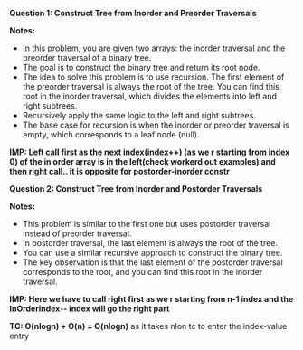 
**Question 1: Construct Tree from Inorder and Preorder Traversals**

**Notes:**
- In this problem, you are given two arrays: the inorder traversal and the preorder traversal of a binary tree.
- The goal is to construct the binary tree and return its root node.
- The idea to solve this problem is to use recursion. The first element of the preorder traversal is always the root of the tree. You can find this root in the inorder traversal, which divides the elements into left and right subtrees.
- Recursively apply the same logic to the left and right subtrees.
- The base case for recursion is when the inorder or preorder traversal is empty, which corresponds to a leaf node (null).


**IMP: Left call first as the next index(index++) (as we r starting from index 0) of the in order array is in the left(check workerd out examples) and then right call.. it is opposite for postorder-inorder constr**


**Question 2: Construct Tree from Inorder and Postorder Traversals**

**Notes:**
- This problem is similar to the first one but uses postorder traversal instead of preorder traversal.
- In postorder traversal, the last element is always the root of the tree.
- You can use a similar recursive approach to construct the binary tree.
- The key observation is that the last element of the postorder traversal corresponds to the root, and you can find this root in the inorder traversal.

**IMP: Here we have to call right first as we r starting from n-1 index and the InOrderindex-- index will go the right part** 



**TC: O(nlogn) + O(n) = O(nlogn)** 
as it takes nlon tc to enter the index-value entry